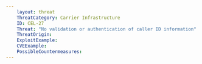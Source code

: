 ```yaml
---
    layout: threat
    ThreatCategory: Carrier Infrastructure
    ID: CEL-27
    Threat: "No validation or authentication of caller ID information"
    ThreatOrigin:
    ExploitExample:
    CVEExample:
    PossibleCountermeasures:
---
```

